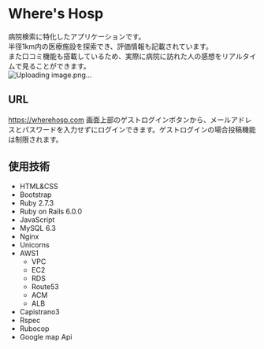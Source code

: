 # Where's Hosp

病院検索に特化したアプリケーションです。<br>
半径1km内の医療施設を探索でき、評価情報も記載されています。<br>
また口コミ機能も搭載しているため、実際に病院に訪れた人の感想をリアルタイムで見ることができます。<br>
![Uploading image.png…](https://user-images.githubusercontent.com/100769306/226295254-ef4b18e5-22b7-4552-ae11-6a77d7321888.png)


## URL

https://wherehosp.com
画面上部のゲストログインボタンから、メールアドレスとパスワードを入力せずにログインできます。ゲストログインの場合投稿機能は制限されます。

## 使用技術

- HTML&CSS
- Bootstrap
- Ruby 2.7.3
- Ruby on Rails 6.0.0
- JavaScript
- MySQL 6.3
- Nginx
- Unicorns 
- AWS1
    - VPC
    - EC2
    - RDS
    - Route53
    - ACM
    - ALB
- Capistrano3
- Rspec
- Rubocop
- Google map Api
